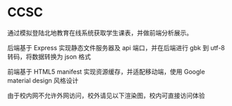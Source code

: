 # CCSC

通过模拟登陆北地教育在线系统获取学生课表，并做前端分析展示。

后端基于 Express 实现静态文件服务器及 api 端口，并在后端进行 gbk 到 utf-8 转码，将数据转换为 json 格式

前端基于 HTML5 manifest 实现资源缓存，并适配移动端，使用 Google material design 风格设计

由于校内网不允许外网访问，校外请见以下渲染图，校内可直接访问体验